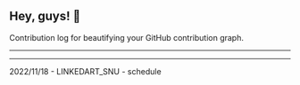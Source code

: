 ## Hey, guys! 👋

Contribution log for beautifying your GitHub contribution graph.

---



---

2022/11/18 - LINKEDART_SNU - schedule